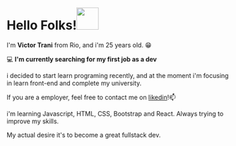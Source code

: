  <h1>Hello Folks!<img src="https://c.tenor.com/9zmtHZ0tIjkAAAAi/nyancat-rainbow-cat.gif" height="50"></h1> 

I'm **Victor Trani** from Rio, and i'm 25 years old.  😁

💻 **I'm currently searching for my first job as a dev**

i decided to start learn programing recently, and at the moment i'm focusing in learn front-end and complete my university.

If you are a employer, feel free to contact me on [likedin](https://www.linkedin.com/in/victor-martins-t/)!📫

i'm learning Javascript, HTML, CSS, Bootstrap and React. Always trying to improve my skills.

My actual desire it's to become a great fullstack dev.


